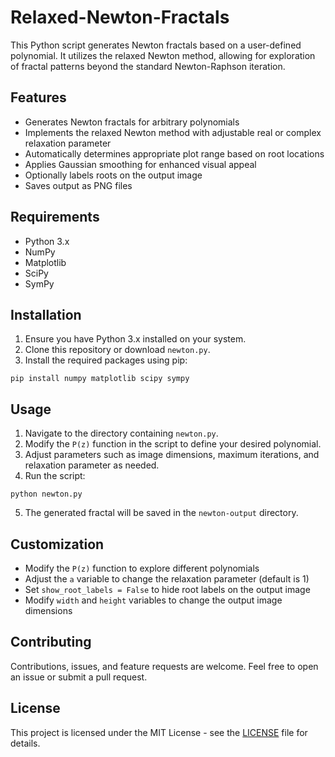 # Relaxed-Newton-Fractals

This Python script generates Newton fractals based on a user-defined polynomial. It utilizes the relaxed Newton method, allowing for exploration of fractal patterns beyond the standard Newton-Raphson iteration.

## Features

- Generates Newton fractals for arbitrary polynomials
- Implements the relaxed Newton method with adjustable real or complex relaxation parameter
- Automatically determines appropriate plot range based on root locations
- Applies Gaussian smoothing for enhanced visual appeal
- Optionally labels roots on the output image
- Saves output as PNG files

## Requirements

- Python 3.x
- NumPy
- Matplotlib
- SciPy
- SymPy

## Installation

1. Ensure you have Python 3.x installed on your system.
2. Clone this repository or download `newton.py`.
3. Install the required packages using pip:

```pip install numpy matplotlib scipy sympy```

## Usage

1. Navigate to the directory containing `newton.py`.
2. Modify the `P(z)` function in the script to define your desired polynomial.
3. Adjust parameters such as image dimensions, maximum iterations, and relaxation parameter as needed.
4. Run the script:

```python newton.py```

5. The generated fractal will be saved in the `newton-output` directory.

## Customization

- Modify the `P(z)` function to explore different polynomials
- Adjust the `a` variable to change the relaxation parameter (default is 1)
- Set `show_root_labels = False` to hide root labels on the output image
- Modify `width` and `height` variables to change the output image dimensions

## Contributing

Contributions, issues, and feature requests are welcome. Feel free to open an issue or submit a pull request.

## License

This project is licensed under the MIT License - see the [LICENSE](LICENSE) file for details.

